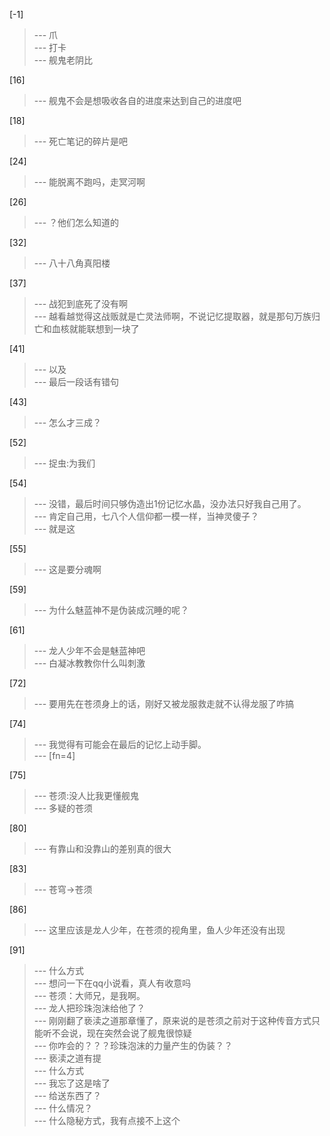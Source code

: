
[-1] 
>--- 爪<br>
>--- 打卡<br>
>--- 舰鬼老阴比<br>

[16] 
>--- 舰鬼不会是想吸收各自的进度来达到自己的进度吧<br>

[18] 
>--- 死亡笔记的碎片是吧<br>

[24] 
>--- 能脱离不跑吗，走冥河啊<br>

[26] 
>--- ？他们怎么知道的<br>

[32] 
>--- 八十八角真阳楼<br>

[37] 
>--- 战犯到底死了没有啊<br>
>--- 越看越觉得这战贩就是亡灵法师啊，不说记忆提取器，就是那句万族归亡和血核就能联想到一块了<br>

[41] 
>--- 以及<br>
>--- 最后一段话有错句<br>

[43] 
>--- 怎么才三成？<br>

[52] 
>--- 捉虫:为我们<br>

[54] 
>--- 没错，最后时间只够伪造出1份记忆水晶，没办法只好我自己用了。<br>
>--- 肯定自己用，七八个人信仰都一模一样，当神灵傻子？<br>
>--- 就是这<br>

[55] 
>--- 这是要分魂啊<br>

[59] 
>--- 为什么魅蓝神不是伪装成沉睡的呢？<br>

[61] 
>--- 龙人少年不会是魅蓝神吧<br>
>--- 白凝冰教教你什么叫刺激<br>

[72] 
>--- 要用先在苍须身上的话，刚好又被龙服救走就不认得龙服了咋搞<br>

[74] 
>--- 我觉得有可能会在最后的记忆上动手脚。<br>
>--- [fn=4]<br>

[75] 
>--- 苍须:没人比我更懂舰鬼<br>
>--- 多疑的苍须<br>

[80] 
>--- 有靠山和没靠山的差别真的很大<br>

[83] 
>--- 苍穹→苍须<br>

[86] 
>--- 这里应该是龙人少年，在苍须的视角里，鱼人少年还没有出现<br>

[91] 
>--- 什么方式<br>
>--- 想问一下在qq小说看，真人有收意吗<br>
>--- 苍须：大师兄，是我啊。<br>
>--- 龙人把珍珠泡沫给他了？<br>
>--- 刚刚翻了亵渎之道那章懂了，原来说的是苍须之前对于这种传音方式只能听不会说，现在突然会说了舰鬼很惊疑<br>
>--- 你咋会的？？？珍珠泡沫的力量产生的伪装？？<br>
>--- 亵渎之道有提<br>
>--- 什么方式<br>
>--- 我忘了这是啥了<br>
>--- 给送东西了？<br>
>--- 什么情况？<br>
>--- 什么隐秘方式，我有点接不上这个<br>
